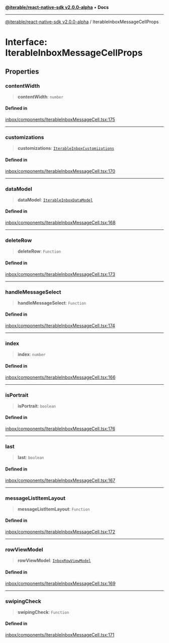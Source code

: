 [**@iterable/react-native-sdk v2.0.0-alpha**](../README.md) • **Docs**

***

[@iterable/react-native-sdk v2.0.0-alpha](../globals.md) / IterableInboxMessageCellProps

# Interface: IterableInboxMessageCellProps

## Properties

### contentWidth

> **contentWidth**: `number`

#### Defined in

[inbox/components/IterableInboxMessageCell.tsx:175](https://github.com/Iterable/react-native-sdk/blob/33a336d972ce3f91e45be0626b4337400455463a/src/inbox/components/IterableInboxMessageCell.tsx#L175)

***

### customizations

> **customizations**: [`IterableInboxCustomizations`](../type-aliases/IterableInboxCustomizations.md)

#### Defined in

[inbox/components/IterableInboxMessageCell.tsx:170](https://github.com/Iterable/react-native-sdk/blob/33a336d972ce3f91e45be0626b4337400455463a/src/inbox/components/IterableInboxMessageCell.tsx#L170)

***

### dataModel

> **dataModel**: [`IterableInboxDataModel`](../classes/IterableInboxDataModel.md)

#### Defined in

[inbox/components/IterableInboxMessageCell.tsx:168](https://github.com/Iterable/react-native-sdk/blob/33a336d972ce3f91e45be0626b4337400455463a/src/inbox/components/IterableInboxMessageCell.tsx#L168)

***

### deleteRow

> **deleteRow**: `Function`

#### Defined in

[inbox/components/IterableInboxMessageCell.tsx:173](https://github.com/Iterable/react-native-sdk/blob/33a336d972ce3f91e45be0626b4337400455463a/src/inbox/components/IterableInboxMessageCell.tsx#L173)

***

### handleMessageSelect

> **handleMessageSelect**: `Function`

#### Defined in

[inbox/components/IterableInboxMessageCell.tsx:174](https://github.com/Iterable/react-native-sdk/blob/33a336d972ce3f91e45be0626b4337400455463a/src/inbox/components/IterableInboxMessageCell.tsx#L174)

***

### index

> **index**: `number`

#### Defined in

[inbox/components/IterableInboxMessageCell.tsx:166](https://github.com/Iterable/react-native-sdk/blob/33a336d972ce3f91e45be0626b4337400455463a/src/inbox/components/IterableInboxMessageCell.tsx#L166)

***

### isPortrait

> **isPortrait**: `boolean`

#### Defined in

[inbox/components/IterableInboxMessageCell.tsx:176](https://github.com/Iterable/react-native-sdk/blob/33a336d972ce3f91e45be0626b4337400455463a/src/inbox/components/IterableInboxMessageCell.tsx#L176)

***

### last

> **last**: `boolean`

#### Defined in

[inbox/components/IterableInboxMessageCell.tsx:167](https://github.com/Iterable/react-native-sdk/blob/33a336d972ce3f91e45be0626b4337400455463a/src/inbox/components/IterableInboxMessageCell.tsx#L167)

***

### messageListItemLayout

> **messageListItemLayout**: `Function`

#### Defined in

[inbox/components/IterableInboxMessageCell.tsx:172](https://github.com/Iterable/react-native-sdk/blob/33a336d972ce3f91e45be0626b4337400455463a/src/inbox/components/IterableInboxMessageCell.tsx#L172)

***

### rowViewModel

> **rowViewModel**: [`InboxRowViewModel`](../type-aliases/InboxRowViewModel.md)

#### Defined in

[inbox/components/IterableInboxMessageCell.tsx:169](https://github.com/Iterable/react-native-sdk/blob/33a336d972ce3f91e45be0626b4337400455463a/src/inbox/components/IterableInboxMessageCell.tsx#L169)

***

### swipingCheck

> **swipingCheck**: `Function`

#### Defined in

[inbox/components/IterableInboxMessageCell.tsx:171](https://github.com/Iterable/react-native-sdk/blob/33a336d972ce3f91e45be0626b4337400455463a/src/inbox/components/IterableInboxMessageCell.tsx#L171)
